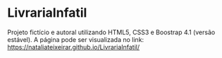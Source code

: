 # LivrariaInfatil

Projeto fictício e autoral utilizando HTML5, CSS3 e Boostrap 4.1 (versão estável). A página pode ser visualizada no link: https://nataliateixeirar.github.io/LivrariaInfatil/

